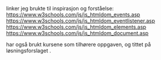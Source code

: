 linker jeg brukte til inspirasjon og forståelse:
https://www.w3schools.com/js/js_htmldom_events.asp
https://www.w3schools.com/js/js_htmldom_eventlistener.asp
https://www.w3schools.com/js/js_htmldom_elements.asp 
https://www.w3schools.com/js/js_htmldom_document.asp

har også brukt kursene som tilhørere oppgaven, og tittet på løsningsforslaget .